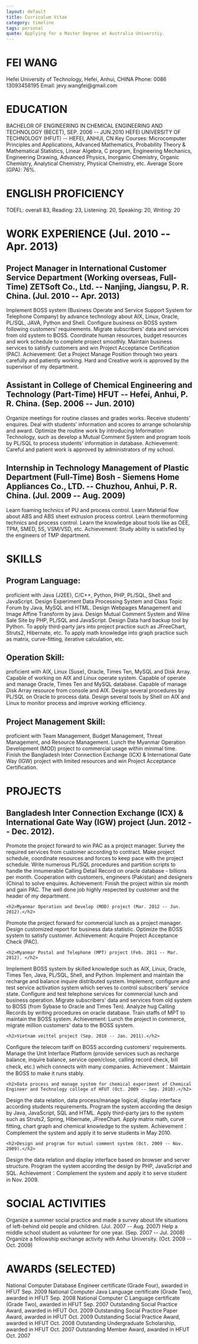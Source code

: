 ```yaml
---
layout: default
title: Curriculum Vitae
category: timeline
tags: personal
quote: Applying for a Master Degree at Australia Universtiy.
---
```


<h1>FEI WANG</h1>
Hefei University of Technology, Hefei, Anhui, CHINA
Phone: 0086 13093458195 Email: jevy.wangfei@gmail.com
<h1>EDUCATION</h1>
BACHELOR OF ENGINEERING IN CHEMICAL ENGINEERING AND TECHNOLOGY (BECET), SEP. 2006 -- JUN.2010
HEFEI UNIVERSITY OF TECHNOLOGY (HFUT) -- HEFEI, ANHUI, CN
	Key Courses: Microcomputer Principles and Applications, Advanced Mathematics, Probability Theory & Mathematical Statistics, Linear Algebra, C program, Engineering Mechanics, Engineering Drawing, Advanced Physics, Inorganic Chemistry, Organic Chemistry, Analytical Chemistry, Physical Chemistry, etc.
	Average Score (GPA): 76%. 

<h1>ENGLISH PROFICIENCY</h1>
TOEFL: overall 83, Reading: 23, Listening: 20, Speaking: 20, Writing: 20

<h1>WORK EXPERIENCE (Jul. 2010 -- Apr. 2013)</h1>
<h2>Project Manager in International Customer Service Department (Working overseas, Full-Time)
ZETSoft Co., Ltd. -- Nanjing, Jiangsu, P. R. China. (Jul. 2010 -- Apr. 2013)</h2>
Implement BOSS system (Business Operate and Service Support System for Telephone Company) by advance technology about AIX, Linux, Oracle, PL/SQL, JAVA, Python and Shell.
Configure business on BOSS system following customers' requirements.
Migrate subscribers' data and services from old system to BOSS.
Coordinate human resources, budget resources and work schedule to complete project smoothly.
Maintain business services to satisfy customers and win Project Acceptance Certification (PAC).
Achievement: Get a Project Manage Position through two years carefully and patiently working. Hard and Creative work is approved by the supervisor of my department.

<h2>Assistant in College of Chemical Engineering and Technology (Part-Time)
HFUT -- Hefei, Anhui, P. R. China. (Sep. 2006 -- Jun. 2010)</h2>
Organize meetings for routine classes and grades works.
Receive students' enquires.
Deal with students' information and scores to arrange scholarship and award.
Optimize the routine work by introducing Information Technology, such as develop a Mutual Comment System and program tools by PL/SQL to process students' information in database.
Achievement: Careful and patient work is approved by administrators of my school.

<h2>Internship in Technology Management of Plastic Department (Full-Time)
Bosh - Siemens Home Appliances Co., LTD. -- Chuzhou, Anhui, P. R. China. (Jul. 2009 -- Aug. 2009)</h2>
Learn foaming technics of PU and process control.
Learn Material flow about ABS and ABS sheet extrusion process control.
Learn thermoforming technics and process control.
Learn the knowledge about tools like as OEE, TPM, SMED, 5S, VSM/VSD, etc.
Achievement: Study ability is satisfied by the engineers of TMP department.

<h1>SKILLS </h1>
	<h2>Program Language: </h2>proficient with Java (J2EE), C/C++, Python, PHP, PL/SQL, Shell and JavaScript.
Design Experiment Data Processing System and Class Topic Forum by Java, MySQL and HTML.
Design Webpages Management and Image Affine Transform by java.
Design Mutual Comment System and Wine Sale Site by PHP, PL/SQL and JavaScript.
Design Data hard backup tool by Python.
To apply third-party jars into project practice such as JFreeChart, Struts2, Hibernate, etc.
To apply math knowledge into graph practice such as matrix, curve-fitting, iterative calculation, etc.
	<h2>Operation Skill: </h2>proficient with AIX, Linux (Suse), Oracle, Times Ten, MySQL and Disk Array.
Capable of working on AIX and Linux operate system.
Capable of operate and manage Oracle, Times Ten and MySQL database.
Capable of manage Disk Array resource from console and AIX.
Design several procedures by PL/SQL on Oracle to process data.
Design several tools by Shell on AIX and Linux to monitor process and improve working efficiency.
	<h2>Project Management Skill: </h2>proficient with Team Management, Budget Management, Threat Management, and Resource Management.
Lunch the Myanmar Operation Development (MOD) project to commercial usage within minimal time.
Finish the Bangladesh Inter Connection Exchange (ICX) & International Gate Way (IGW) project with limited resources and win Project Acceptance Certification.

<h1>PROJECTS</h1>
	<h2>Bangladesh Inter Connection Exchange (ICX) & International Gate Way (IGW) project (Jun. 2012 -- Dec. 2012).</h2>
Promote the project forward to win PAC as a project manager.
Survey the required services from customer according to contract. 
Make project schedule, coordinate resources and forces to keep pace with the project schedule. 
Write numerous PL/SQL procedures and partition scripts to handle the innumerable Calling Detail Record on oracle database - billions per month.
Cooperation with customers, engineers (Pakistan) and designers (China) to solve enquires.
Achievement: Finish the project within six month and gain PAC. The well done job highly respected by customer and the header of my department. 

	<h2>Myanmar Operation and Develop (MOD) project (Mar. 2012 -- Jun. 2012).</h2>
Promote the project forward for commercial lunch as a project manager.
Design customized report for business data statistic.
Optimize the BOSS system to satisfy customer.
Achievement: Acquire Project Acceptance Check (PAC).

	<h2>Myanmar Postal and Telephone (MPT) project (Feb. 2011 -- Mar. 2012). </h2>
Implement BOSS system by skilled knowledge such as AIX, Linux, Oracle, Times Ten, Java, PL/SQL, Shell, and Python.
Implement and maintain the recharge and balance inquire distributed system.
Implement, configure and test service activation system which serves to control subscribers' service state.
Configure and test telephone services for commercial lunch and business operation.
Migrate subscribers' data and services from old system to BOSS (from Sybase to Oracle and Times Ten).
Analyze hug Calling Records by writing procedures on oracle database.
Train staffs of MPT to maintain the BOSS system.
Achievement: Lunch the project in commerce, migrate million customers' data to the BOSS system.

	<h2>Vietnam veittel project (Sep. 2010 -- Jan. 2011).</h2>
Configure the telecom tariff on BOSS according customers' requirements.
Manage the Unit Interface Platform (provide services such as recharge balance, inquire balance, service open/close, calling record check, bill check, etc.) which connects with many companies. 
Achievement：Maintain the BOSS to make it runs stably.

	<h2>Data process and manage system for chemical experiment of Chemical Engineer and Technology college of HFUT (Oct. 2009 -- Sep. 2010).</h2>
Design the data relation, data process/manage logical, display interface according students requirements.
Program the system according the design by Java, JavaScript, SQL and HTML.
Apply third-party jars to the system such as Struts2, Spring, Hibernate, JFreeChart.
Apply matrix math, curve fitting, chart graph and chemical knowledge to the system.
Achievement：Complement the system and apply it to serve students in May 2010.

	<h2>Design and program for mutual comment system (Oct. 2009 -- Nov. 2009).</h2>
Design the data relation and display interface based on browser and server structure. 
Program the system according the design by PHP, JavaScript and SQL.
Achievement：Complement the system and apply it to serve student in Nov. 2009.

<h1>SOCIAL ACTIVITIES</h1>
Organize a summer social practice and made a survey about life situations of left-behind old people and children. (Jul. 2007 -- Aug. 2007)
Help a middle school student as volunteer for one year. (Sep. 2007 -- Jul. 2008)
Organize a fellowship exchange activity with Anhui University. (Oct. 2009 -- Oct. 2009)

<h1>AWARDS (SELECTED)</h1>
National Computer Database Engineer certificate (Grade Four), awarded in HFUT	Sep. 2009
National Computer Java Language certificate (Grade Two), awarded in HFUT	Sep. 2008
National Computer C Language certificate (Grade Two), awarded in HFUT	Sep. 2007
Outstanding Social Practice Award, awarded in HFUT	Oct. 2009
Outstanding Social Practice Paper Award, awarded in HFUT	Oct. 2009
Outstanding Social Practice Award, awarded in HFUT	Oct. 2008
Outstanding Undergraduate Scholarship, awarded in HFUT	Oct. 2007
Outstanding Member Award, awarded in HFUT	Oct. 2007
